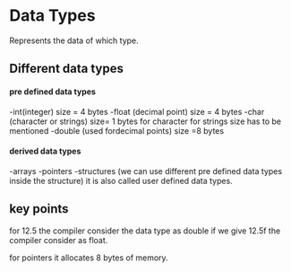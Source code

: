 # Data Types

Represents the data of which type.


## Different data types
#### pre defined data types
-int(integer) size = 4 bytes
-float (decimal point) size = 4 bytes
-char (character or strings) size= 1 bytes for character 
for strings size has to be mentioned
-double (used fordecimal points) size =8 bytes

#### derived data types
-arrays
-pointers
-structures (we can use different pre defined data types inside the structure)
it is also called user defined data types.

## key points
for 12.5 the compiler consider the data type as double
if we give 12.5f the compiler consider as float.

for pointers it allocates 8 bytes of memory.

